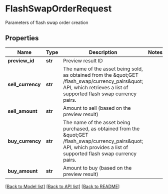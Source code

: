# FlashSwapOrderRequest

Parameters of flash swap order creation
## Properties
Name | Type | Description | Notes
------------ | ------------- | ------------- | -------------
**preview_id** | **str** | Preview result ID | 
**sell_currency** | **str** | The name of the asset being sold, as obtained from the \&quot;GET /flash_swap/currency_pairs\&quot; API, which retrieves a list of supported flash swap currency pairs. | 
**sell_amount** | **str** | Amount to sell (based on the preview result) | 
**buy_currency** | **str** | The name of the asset being purchased, as obtained from the \&quot;GET /flash_swap/currency_pairs\&quot; API, which provides a list of supported flash swap currency pairs. | 
**buy_amount** | **str** | Amount to buy (based on the preview result) | 

[[Back to Model list]](../README.md#documentation-for-models) [[Back to API list]](../README.md#documentation-for-api-endpoints) [[Back to README]](../README.md)


